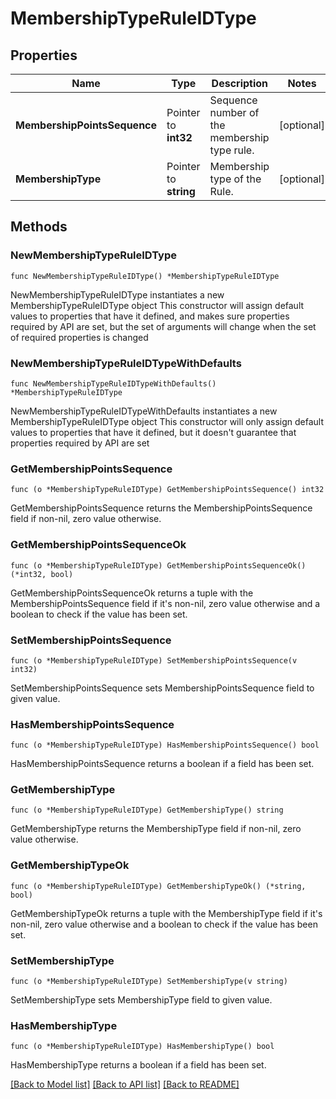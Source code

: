 # MembershipTypeRuleIDType

## Properties

Name | Type | Description | Notes
------------ | ------------- | ------------- | -------------
**MembershipPointsSequence** | Pointer to **int32** | Sequence number of the membership type rule. | [optional] 
**MembershipType** | Pointer to **string** | Membership type of the Rule. | [optional] 

## Methods

### NewMembershipTypeRuleIDType

`func NewMembershipTypeRuleIDType() *MembershipTypeRuleIDType`

NewMembershipTypeRuleIDType instantiates a new MembershipTypeRuleIDType object
This constructor will assign default values to properties that have it defined,
and makes sure properties required by API are set, but the set of arguments
will change when the set of required properties is changed

### NewMembershipTypeRuleIDTypeWithDefaults

`func NewMembershipTypeRuleIDTypeWithDefaults() *MembershipTypeRuleIDType`

NewMembershipTypeRuleIDTypeWithDefaults instantiates a new MembershipTypeRuleIDType object
This constructor will only assign default values to properties that have it defined,
but it doesn't guarantee that properties required by API are set

### GetMembershipPointsSequence

`func (o *MembershipTypeRuleIDType) GetMembershipPointsSequence() int32`

GetMembershipPointsSequence returns the MembershipPointsSequence field if non-nil, zero value otherwise.

### GetMembershipPointsSequenceOk

`func (o *MembershipTypeRuleIDType) GetMembershipPointsSequenceOk() (*int32, bool)`

GetMembershipPointsSequenceOk returns a tuple with the MembershipPointsSequence field if it's non-nil, zero value otherwise
and a boolean to check if the value has been set.

### SetMembershipPointsSequence

`func (o *MembershipTypeRuleIDType) SetMembershipPointsSequence(v int32)`

SetMembershipPointsSequence sets MembershipPointsSequence field to given value.

### HasMembershipPointsSequence

`func (o *MembershipTypeRuleIDType) HasMembershipPointsSequence() bool`

HasMembershipPointsSequence returns a boolean if a field has been set.

### GetMembershipType

`func (o *MembershipTypeRuleIDType) GetMembershipType() string`

GetMembershipType returns the MembershipType field if non-nil, zero value otherwise.

### GetMembershipTypeOk

`func (o *MembershipTypeRuleIDType) GetMembershipTypeOk() (*string, bool)`

GetMembershipTypeOk returns a tuple with the MembershipType field if it's non-nil, zero value otherwise
and a boolean to check if the value has been set.

### SetMembershipType

`func (o *MembershipTypeRuleIDType) SetMembershipType(v string)`

SetMembershipType sets MembershipType field to given value.

### HasMembershipType

`func (o *MembershipTypeRuleIDType) HasMembershipType() bool`

HasMembershipType returns a boolean if a field has been set.


[[Back to Model list]](../README.md#documentation-for-models) [[Back to API list]](../README.md#documentation-for-api-endpoints) [[Back to README]](../README.md)


